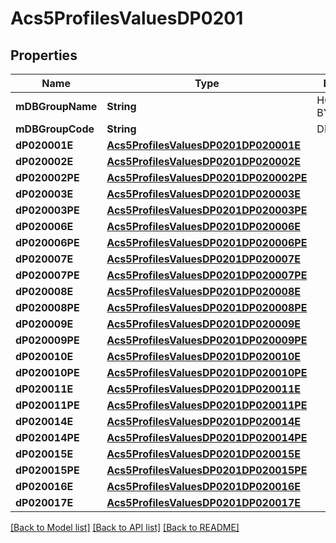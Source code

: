 # Acs5ProfilesValuesDP0201

## Properties
Name | Type | Description | Notes
------------ | ------------- | ------------- | -------------
**mDBGroupName** | **String** | HOUSEHOLDS BY TYPE | 
**mDBGroupCode** | **String** | DP0201 | 
**dP020001E** | [**Acs5ProfilesValuesDP0201DP020001E**](Acs5ProfilesValuesDP0201DP020001E.md) |  | 
**dP020002E** | [**Acs5ProfilesValuesDP0201DP020002E**](Acs5ProfilesValuesDP0201DP020002E.md) |  | 
**dP020002PE** | [**Acs5ProfilesValuesDP0201DP020002PE**](Acs5ProfilesValuesDP0201DP020002PE.md) |  | 
**dP020003E** | [**Acs5ProfilesValuesDP0201DP020003E**](Acs5ProfilesValuesDP0201DP020003E.md) |  | 
**dP020003PE** | [**Acs5ProfilesValuesDP0201DP020003PE**](Acs5ProfilesValuesDP0201DP020003PE.md) |  | 
**dP020006E** | [**Acs5ProfilesValuesDP0201DP020006E**](Acs5ProfilesValuesDP0201DP020006E.md) |  | 
**dP020006PE** | [**Acs5ProfilesValuesDP0201DP020006PE**](Acs5ProfilesValuesDP0201DP020006PE.md) |  | 
**dP020007E** | [**Acs5ProfilesValuesDP0201DP020007E**](Acs5ProfilesValuesDP0201DP020007E.md) |  | 
**dP020007PE** | [**Acs5ProfilesValuesDP0201DP020007PE**](Acs5ProfilesValuesDP0201DP020007PE.md) |  | 
**dP020008E** | [**Acs5ProfilesValuesDP0201DP020008E**](Acs5ProfilesValuesDP0201DP020008E.md) |  | 
**dP020008PE** | [**Acs5ProfilesValuesDP0201DP020008PE**](Acs5ProfilesValuesDP0201DP020008PE.md) |  | 
**dP020009E** | [**Acs5ProfilesValuesDP0201DP020009E**](Acs5ProfilesValuesDP0201DP020009E.md) |  | 
**dP020009PE** | [**Acs5ProfilesValuesDP0201DP020009PE**](Acs5ProfilesValuesDP0201DP020009PE.md) |  | 
**dP020010E** | [**Acs5ProfilesValuesDP0201DP020010E**](Acs5ProfilesValuesDP0201DP020010E.md) |  | 
**dP020010PE** | [**Acs5ProfilesValuesDP0201DP020010PE**](Acs5ProfilesValuesDP0201DP020010PE.md) |  | 
**dP020011E** | [**Acs5ProfilesValuesDP0201DP020011E**](Acs5ProfilesValuesDP0201DP020011E.md) |  | 
**dP020011PE** | [**Acs5ProfilesValuesDP0201DP020011PE**](Acs5ProfilesValuesDP0201DP020011PE.md) |  | 
**dP020014E** | [**Acs5ProfilesValuesDP0201DP020014E**](Acs5ProfilesValuesDP0201DP020014E.md) |  | 
**dP020014PE** | [**Acs5ProfilesValuesDP0201DP020014PE**](Acs5ProfilesValuesDP0201DP020014PE.md) |  | 
**dP020015E** | [**Acs5ProfilesValuesDP0201DP020015E**](Acs5ProfilesValuesDP0201DP020015E.md) |  | 
**dP020015PE** | [**Acs5ProfilesValuesDP0201DP020015PE**](Acs5ProfilesValuesDP0201DP020015PE.md) |  | 
**dP020016E** | [**Acs5ProfilesValuesDP0201DP020016E**](Acs5ProfilesValuesDP0201DP020016E.md) |  | 
**dP020017E** | [**Acs5ProfilesValuesDP0201DP020017E**](Acs5ProfilesValuesDP0201DP020017E.md) |  | 

[[Back to Model list]](../README.md#documentation-for-models) [[Back to API list]](../README.md#documentation-for-api-endpoints) [[Back to README]](../README.md)



